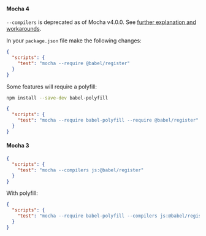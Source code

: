 #### Mocha 4

`--compilers` is deprecated as of Mocha v4.0.0. See [further explanation and workarounds](https://github.com/mochajs/mocha/wiki/compilers-deprecation).

In your `package.json` file make the following changes:

```json
{
  "scripts": {
    "test": "mocha --require @babel/register"
  }
}
```

Some features will require a polyfill:

```sh
npm install --save-dev babel-polyfill
```

```json
{
  "scripts": {
    "test": "mocha --require babel-polyfill --require @babel/register"
  }
}
```

#### Mocha 3


```json
{
  "scripts": {
    "test": "mocha --compilers js:@babel/register"
  }
}
```

With polyfill:

```json
{
  "scripts": {
    "test": "mocha --require babel-polyfill --compilers js:@babel/register"
  }
}
```
